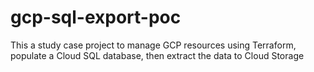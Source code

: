 # gcp-sql-export-poc
This a study case project to manage GCP resources using Terraform, populate a Cloud SQL database, then extract the data to Cloud Storage
